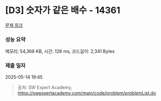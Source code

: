 # [D3] 숫자가 같은 배수 - 14361 

[문제 링크](https://swexpertacademy.com/main/code/problem/problemDetail.do?contestProbId=AYCnY9Kqu6YDFARx) 

### 성능 요약

메모리: 54,368 KB, 시간: 128 ms, 코드길이: 2,341 Bytes

### 제출 일자

2025-05-14 19:45



> 출처: SW Expert Academy, https://swexpertacademy.com/main/code/problem/problemList.do